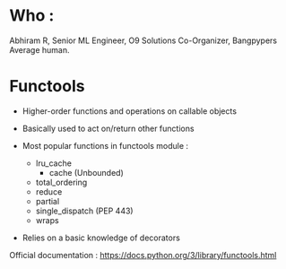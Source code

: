 # Who : 
Abhiram R, Senior ML Engineer, O9 Solutions 
Co-Organizer, Bangpypers
Average human.

# Functools

- Higher-order functions and operations on callable objects
- Basically used to act on/return other functions

- Most popular functions in functools module : 
    - lru_cache
        - cache (Unbounded)
    - total_ordering
    - reduce
    - partial
    - single_dispatch (PEP 443)
    - wraps

- Relies on a basic knowledge of decorators

Official documentation : https://docs.python.org/3/library/functools.html

